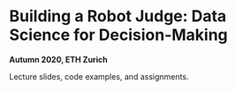 # Building a Robot Judge: Data Science for Decision-Making
**Autumn 2020, ETH Zurich**

Lecture slides, code examples, and assignments.

